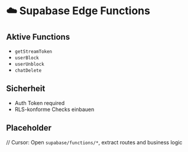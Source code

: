 # ☁️ Supabase Edge Functions

## Aktive Functions
- `getStreamToken`
- `userBlock`
- `userUnblock`
- `chatDelete`

## Sicherheit
- Auth Token required
- RLS-konforme Checks einbauen

## Placeholder
// Cursor: Open `supabase/functions/*`, extract routes and business logic